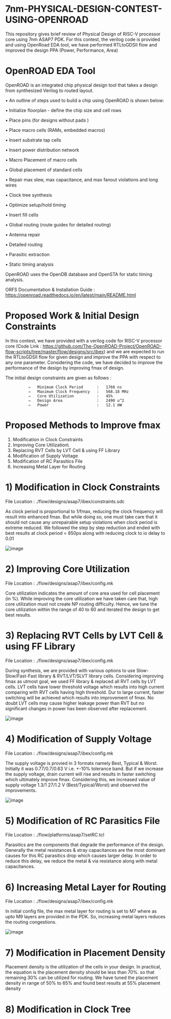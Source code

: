 # 7nm-PHYSICAL-DESIGN-CONTEST-USING-OPENROAD
This repository gives brief review of Physical Design of RISC-V processor core using 7nm ASAP7 PDK. For this contest, the verilog code is provided and using OpenRoad EDA tool, we have performed RTLtoGDSII flow and improved the design PPA (Power, Performance, Area)

# OpenROAD EDA Tool
OpenROAD is an integrated chip physical design tool that takes a design from synthesized Verilog to routed layout.

• An outline of steps used to build a chip using OpenROAD is shown below:

• Initialize floorplan - define the chip size and cell rows

• Place pins (for designs without pads )

• Place macro cells (RAMs, embedded macros)

• Insert substrate tap cells

• Insert power distribution network

• Macro Placement of macro cells

• Global placement of standard cells

• Repair max slew, max capacitance, and max fanout violations and long wires

• Clock tree synthesis

• Optimize setup/hold timing

• Insert fill cells

• Global routing (route guides for detailed routing)

• Antenna repair

• Detailed routing

• Parasitic extraction

• Static timing analysis

OpenROAD uses the OpenDB database and OpenSTA for static timing analysis.

ORFS Documentation & Installation Guide : https://openroad.readthedocs.io/en/latest/main/README.html



# Proposed Work & Initial Design Constraints

In this contest, we have provided with a verilog code for RISC-V processor core (Code Link : https://github.com/The-OpenROAD-Project/OpenROAD-flow-scripts/tree/master/flow/designs/src/ibex) and we are expected to run the RTLtoGDSII flow for given design and improve the PPA with respect to any one parameter. Considering the code, we have decided to improve the performance of the design by improving fmax of design.

The initial design constraints are given as follows :

              ⇒   Minimum Clock Period      :   1760 ns
              ⇒   Maximum Clock Frequency   :   568.18 MHz
              ⇒   Core Utilization          :   45%
              ⇒   Design Area               :   2490 u^2
              ⇒   Power                     :   12.1 mW
              
              
              
              
# Proposed Methods to Improve fmax 

  1) Modification in Clock Constraints 
  2) Improving Core Utilization\
  3) Replacing RVT Cells by LVT Cell & using FF Library
  4) Modification of Supply Voltage
  5) Modification of RC Parasitics File
  6) Increasing Metal Layer for Routing
  
# 1) Modification in Clock Constraints 

File Location : ./flow/designs/asap7/ibex/constraints.sdc

As clock period is proportional to 1/fmax, reducing the clock frequency will result into enhanced fmax. But while doing so, one must take care that it should not cause any unrepairable setup violations when clock period is extreme reduced. We followed the step by step reduction and ended with best results at clock period = 850ps along with reducing clock to io delay to 0.01

![image](https://user-images.githubusercontent.com/100372947/228129497-7155a193-8138-4710-934a-1cd5939894ea.png)

# 2) Improving Core Utilization

File Location : ./flow/designs/asap7/ibex/config.mk

Core utilization indicates the amount of core area used for cell placement (in %). While improving the core utilization we have taken care that, high core utilization must not create NP routing difficulty. Hence, we tune the core utilization within the range of 40 to 60 and iterated the design to get best results.

# 3) Replacing RVT Cells by LVT Cell & using FF Library

File Location : ./flow/designs/asap7/ibex/config.mk

During synthesis, we are provided with various options to use Slow-Slow/Fast-Fast library & RVT/LVT/SLVT library cells. Considering improving fmax as utmost goal, we used FF library & replaced all RVT cells by LVT cells. LVT cells have lower threshold voltage which results into high current comparing with RVT cells having high threshold. Dur to large current, faster switching will be achieved which results into improvement of fmax. No doubt LVT cells may cause higher leakage power than RVT but no significant changes in power has been observed after replacement.

![image](https://user-images.githubusercontent.com/100372947/228182826-bb63eb6e-742d-4b11-a2bb-d10cee2d064f.png)

# 4) Modification of Supply Voltage

File Location : ./flow/designs/asap7/ibex/config.mk

The supply voltage is provied in 3 formats namely Best, Typical & Worst. Initially it was 0.77/0.7/0.63 V i.e. +-10% tolerance band. But if we increase the supply voltage, drain current will rise and results in faster switching which ultimately improve fmax. Considering this, we increased value of supply voltage 1.3/1
27/1.2 V (Best/Typical/Worst) and observed the improvements.

![image](https://user-images.githubusercontent.com/100372947/228216576-5d552642-9aac-4635-9b4e-75b9836edfcd.png)


# 5) Modification of RC Parasitics File

File Location : ./flow/platforms/asap7/setRC.tcl

Parasitics are the components that degrade the performance of the design. Generally the metal resistances & stray capacitances are the most dominant causes for this RC parasitics drop which causes larger delay. In order to reduce this delay, we reduce the metal & via resistance along with metal capacitances.


# 6) Increasing Metal Layer for Routing

File Location : ./flow/designs/asap7/ibex/config.mk

In initial config file, the max metal layer for routing is set to M7 where as upto M9 layers are provided in the PDK. So, increasing metal layers reduces the routing congestions.

![image](https://user-images.githubusercontent.com/100372947/228185474-b25bd738-67bd-4fc0-b3cc-9a09d16e6ff0.png)

# 7) Modification in Placement Density

Placement density is the utilization of the cells in your design. In practical, the equation is the placement density should be less than 70%. so that remaining 30% can be utilized for routing. We have tuned the placement density in range of 50% to 65% and found best results at 55% placement density

# 8) Modification in Clock Tree
